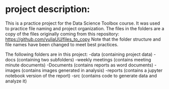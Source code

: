 # project description:
This is a practice project for the Data Science Toolbox course. It was used to practice file naming and project organization. 
The files in the folders are a copy of the files originally coming from this repository:  https://github.com/yuliaUU/files_to_copy
Note that the folder structure and file names have been changed to meet best practices.

The following folders are in this project:
-data (containing project data)
-docs (containing two subfolders)
  -weekly meetings (contains meeting minute documents)
  -Documents (contains reports as word documents)
-images (contains images generated in analysis)
-reports (contains a jupyter notebook version of the report)
-src (contains code to generate data and analyze it)


